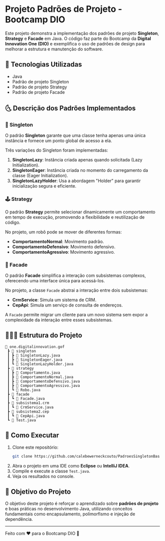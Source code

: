 # Projeto Padrões de Projeto - Bootcamp DIO

Este projeto demonstra a implementação dos padrões de projeto **Singleton**, **Strategy** e **Facade** em Java. O código faz parte do Bootcamp da **Digital Innovation One (DIO)** e exemplifica o uso de padrões de design para melhorar a estrutura e manutenção do software.

## 📌 Tecnologias Utilizadas
- Java
- Padrão de projeto Singleton
- Padrão de projeto Strategy
- Padrão de projeto Facade

## 🌜 Descrição dos Padrões Implementados

### 🏩 Singleton
O padrão **Singleton** garante que uma classe tenha apenas uma única instância e fornece um ponto global de acesso a ela.

Três variações do Singleton foram implementadas:
1. **SingletonLazy**: Instância criada apenas quando solicitada (Lazy Initialization).
2. **SingletonEager**: Instância criada no momento do carregamento da classe (Eager Initialization).
3. **SingletonLazyHolder**: Usa a abordagem "Holder" para garantir inicialização segura e eficiente.

### 🕹 Strategy
O padrão **Strategy** permite selecionar dinamicamente um comportamento em tempo de execução, promovendo a flexibilidade e reutilização de código.

No projeto, um robô pode se mover de diferentes formas:
- **ComportamentoNormal**: Movimento padrão.
- **ComportamentoDefensivo**: Movimento defensivo.
- **ComportamentoAgressivo**: Movimento agressivo.

### 🔐 Facade
O padrão **Facade** simplifica a interação com subsistemas complexos, oferecendo uma interface única para acessá-los.

No projeto, a classe `Facade` abstrai a interação entre dois subsistemas:
- **CrmService**: Simula um sistema de CRM.
- **CepApi**: Simula um serviço de consulta de endereços.

A `Facade` permite migrar um cliente para um novo sistema sem expor a complexidade da interação entre esses subsistemas.

## 💂🏼‍♂️ Estrutura do Projeto
```
📆 one.digitalinnovation.gof
 ┣ 📂 singleton
 ┃ ┣ 📄 SingletonLazy.java
 ┃ ┣ 📄 SingletonEager.java
 ┃ ┗ 📄 SingletonLazyHolder.java
 ┣ 📂 strategy
 ┃ ┣ 📄 Comportamento.java
 ┃ ┣ 📄 ComportamentoNormal.java
 ┃ ┣ 📄 ComportamentoDefensivo.java
 ┃ ┣ 📄 ComportamentoAgressivo.java
 ┃ ┗ 📄 Robo.java
 ┣ 📂 facade
 ┃ ┗ 📄 Facade.java
 ┣ 📂 subsistema1.crm
 ┃ ┗ 📄 CrmService.java
 ┣ 📂 subsistema2.cep
 ┃ ┗ 📄 CepApi.java
 ┗ 📄 Test.java
```

## 🚀 Como Executar
1. Clone este repositório:
   ```bash
   git clone https://github.com/calebewerneckcouto/PadroesSingletonBasicoJava.git
   ```
2. Abra o projeto em uma IDE como **Eclipse** ou **IntelliJ IDEA**.
3. Compile e execute a classe `Test.java`.
4. Veja os resultados no console.

## 🎯 Objetivo do Projeto
O objetivo deste projeto é reforçar o aprendizado sobre **padrões de projeto** e boas práticas no desenvolvimento Java, utilizando conceitos fundamentais como encapsulamento, polimorfismo e injeção de dependência.

---
Feito com ❤️ para o Bootcamp DIO 🚀

